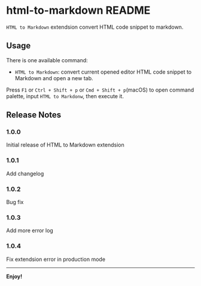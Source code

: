 # html-to-markdown README

`HTML to Markdown` extendsion convert HTML code snippet to markdown.

## Usage
There is one available command:
* `HTML to Markdown`: convert current opened editor HTML code snippet to Markdown and open a new tab.

Press `F1` or `Ctrl + Shift + p` or `Cmd + Shift + p`(macOS) to open command palette, input `HTML to Markdonw`, then execute it.

## Release Notes

### 1.0.0

Initial release of HTML to Markdown extendsion

### 1.0.1

Add changelog

### 1.0.2

Bug fix

### 1.0.3

Add more error log

### 1.0.4

Fix extendsion error in production mode

-----------------------------------------------------------------------------------------------------------

**Enjoy!**
